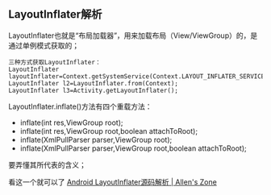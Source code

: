 ## LayoutInflater解析

LayoutInflater也就是“布局加载器”，用来加载布局（View/ViewGroup）的，是通过单例模式获取的；

	三种方式获取LayoutInflater：
	LayoutInflater layoutInflater=Context.getSystemService(Context.LAYOUT_INFLATER_SERVICE);
	LayoutInflater l2=LayoutInflater.from(Context);
	LayoutInflater l3=Activity.getLayoutInflater();


LayoutInflater.inflate()方法有四个重载方法：

- inflate(int res,ViewGroup root);
- inflate(int res,ViewGroup root,boolean attachToRoot);
- inflate(XmlPullParser parser,ViewGroup root);
- inflate(XmlPullParser parser,ViewGroup root,boolean attachToRoot);

要弄懂其所代表的含义；

看这一个就可以了  [Android LayoutInflater源码解析 \| Allen's Zone](http://allenfeng.com/2017/02/24/how-android-layout-inflater-work/)